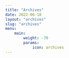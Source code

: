 ```yaml
---
title: "Archives"
date: 2022-06-18
layout: "archives"
slug: "archives"
menu:
    main:
        weight: -70
        params: 
            icon: archives
---
```

